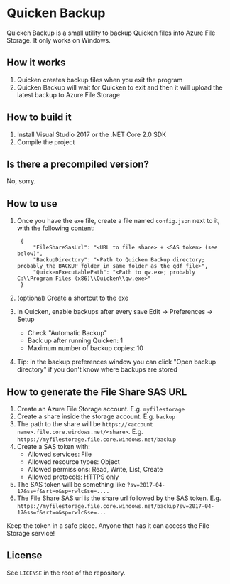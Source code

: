 # Quicken Backup

Quicken Backup is a small utility to backup Quicken files into Azure File Storage. It only works on Windows.

## How it works

1. Quicken creates backup files when you exit the program
1. Quicken Backup will wait for Quicken to exit and then it will upload the latest backup to Azure File Storage

## How to build it

1. Install Visual Studio 2017 or the .NET Core 2.0 SDK
1. Compile the project

## Is there a precompiled version?

No, sorry.

## How to use

1. Once you have the `exe` file, create a file named `config.json` next to it, with the following content:

        {
            "FileShareSasUrl": "<URL to file share> + <SAS token> (see below)",
            "BackupDirectory": "<Path to Quicken Backup directory; probably the BACKUP folder in same folder as the qdf file>",
            "QuickenExecutablePath": "<Path to qw.exe; probably C:\\Program Files (x86)\\Quicken\\qw.exe>"
        }

1. (optional) Create a shortcut to the exe
1. In Quicken, enable backups after every save Edit -> Preferences -> Setup
    - Check "Automatic Backup"
    - Back up after running Quicken: 1
    - Maximum number of backup copies: 10

1. Tip: in the backup preferences window you can click "Open backup directory" if you don't know where backups are stored

## How to generate the File Share SAS URL

1. Create an Azure File Storage account. E.g. `myfilestorage`
1. Create a share inside the storage account. E.g. `backup`
1. The path to the share will be `https://<account name>.file.core.windows.net/<share>`. E.g. `https://myfilestorage.file.core.windows.net/backup`
1. Create a SAS token with:
    - Allowed services: File
    - Allowed resource types: Object
    - Allowed permissions: Read, Write, List, Create
    - Allowed protocols: HTTPS only
1. The SAS token will be something like `?sv=2017-04-17&ss=f&srt=o&sp=rwlc&se=....`
1. The File Share SAS url is the share url followed by the SAS token. E.g. `https://myfilestorage.file.core.windows.net/backup?sv=2017-04-17&ss=f&srt=o&sp=rwlc&se=...`

Keep the token in a safe place. Anyone that has it can access the File Storage service!

## License

See `LICENSE` in the root of the repository.